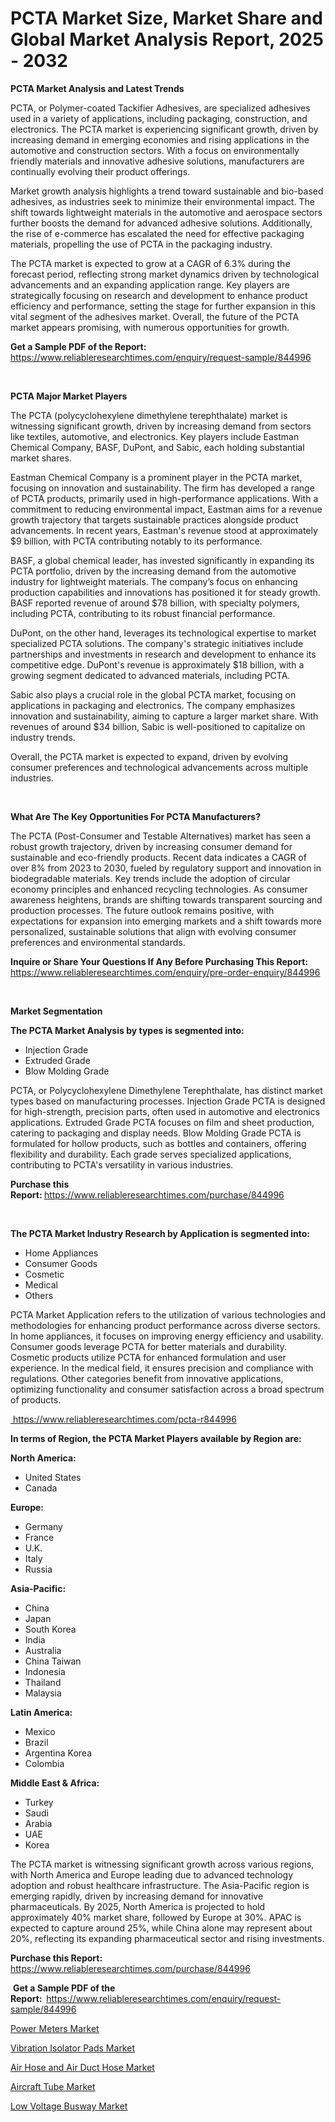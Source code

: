 <p><h1>PCTA Market Size, Market Share and Global Market Analysis Report, 2025 - 2032</h1></p><p><strong>PCTA Market Analysis and Latest Trends</strong></p>
<p><p>PCTA, or Polymer-coated Tackifier Adhesives, are specialized adhesives used in a variety of applications, including packaging, construction, and electronics. The PCTA market is experiencing significant growth, driven by increasing demand in emerging economies and rising applications in the automotive and construction sectors. With a focus on environmentally friendly materials and innovative adhesive solutions, manufacturers are continually evolving their product offerings.</p><p>Market growth analysis highlights a trend toward sustainable and bio-based adhesives, as industries seek to minimize their environmental impact. The shift towards lightweight materials in the automotive and aerospace sectors further boosts the demand for advanced adhesive solutions. Additionally, the rise of e-commerce has escalated the need for effective packaging materials, propelling the use of PCTA in the packaging industry.</p><p>The PCTA market is expected to grow at a CAGR of 6.3% during the forecast period, reflecting strong market dynamics driven by technological advancements and an expanding application range. Key players are strategically focusing on research and development to enhance product efficiency and performance, setting the stage for further expansion in this vital segment of the adhesives market. Overall, the future of the PCTA market appears promising, with numerous opportunities for growth.</p></p>
<p><strong>Get a Sample PDF of the Report:&nbsp;</strong> <a href="https://www.reliableresearchtimes.com/enquiry/request-sample/844996?utm_campaign=2035&utm_medium=2&utm_source=Github&utm_content=ia&utm_term=30012025&utm_id=pcta">https://www.reliableresearchtimes.com/enquiry/request-sample/844996</a></p>
<p>&nbsp;</p>
<p><strong>PCTA Major Market Players</strong></p>
<p><p>The PCTA (polycyclohexylene dimethylene terephthalate) market is witnessing significant growth, driven by increasing demand from sectors like textiles, automotive, and electronics. Key players include Eastman Chemical Company, BASF, DuPont, and Sabic, each holding substantial market shares.</p><p>Eastman Chemical Company is a prominent player in the PCTA market, focusing on innovation and sustainability. The firm has developed a range of PCTA products, primarily used in high-performance applications. With a commitment to reducing environmental impact, Eastman aims for a revenue growth trajectory that targets sustainable practices alongside product advancements. In recent years, Eastman's revenue stood at approximately $9 billion, with PCTA contributing notably to its performance.</p><p>BASF, a global chemical leader, has invested significantly in expanding its PCTA portfolio, driven by the increasing demand from the automotive industry for lightweight materials. The company’s focus on enhancing production capabilities and innovations has positioned it for steady growth. BASF reported revenue of around $78 billion, with specialty polymers, including PCTA, contributing to its robust financial performance.</p><p>DuPont, on the other hand, leverages its technological expertise to market specialized PCTA solutions. The company's strategic initiatives include partnerships and investments in research and development to enhance its competitive edge. DuPont's revenue is approximately $18 billion, with a growing segment dedicated to advanced materials, including PCTA.</p><p>Sabic also plays a crucial role in the global PCTA market, focusing on applications in packaging and electronics. The company emphasizes innovation and sustainability, aiming to capture a larger market share. With revenues of around $34 billion, Sabic is well-positioned to capitalize on industry trends.</p><p>Overall, the PCTA market is expected to expand, driven by evolving consumer preferences and technological advancements across multiple industries.</p></p>
<p>&nbsp;</p>
<p><strong>What Are The Key Opportunities For PCTA Manufacturers?</strong></p>
<p><p>The PCTA (Post-Consumer and Testable Alternatives) market has seen a robust growth trajectory, driven by increasing consumer demand for sustainable and eco-friendly products. Recent data indicates a CAGR of over 8% from 2023 to 2030, fueled by regulatory support and innovation in biodegradable materials. Key trends include the adoption of circular economy principles and enhanced recycling technologies. As consumer awareness heightens, brands are shifting towards transparent sourcing and production processes. The future outlook remains positive, with expectations for expansion into emerging markets and a shift towards more personalized, sustainable solutions that align with evolving consumer preferences and environmental standards.</p></p>
<p><strong>Inquire or Share Your Questions If Any Before Purchasing This Report:</strong> <a href="https://www.reliableresearchtimes.com/enquiry/pre-order-enquiry/844996?utm_campaign=2035&utm_medium=2&utm_source=Github&utm_content=ia&utm_term=30012025&utm_id=pcta">https://www.reliableresearchtimes.com/enquiry/pre-order-enquiry/844996</a></p>
<p>&nbsp;</p>
<p><strong>Market Segmentation</strong></p>
<p><strong>The PCTA Market Analysis by types is segmented into:</strong></p>
<p><ul><li>Injection Grade</li><li>Extruded Grade</li><li>Blow Molding Grade</li></ul></p>
<p><p>PCTA, or Polycyclohexylene Dimethylene Terephthalate, has distinct market types based on manufacturing processes. Injection Grade PCTA is designed for high-strength, precision parts, often used in automotive and electronics applications. Extruded Grade PCTA focuses on film and sheet production, catering to packaging and display needs. Blow Molding Grade PCTA is formulated for hollow products, such as bottles and containers, offering flexibility and durability. Each grade serves specialized applications, contributing to PCTA's versatility in various industries.</p></p>
<p><strong>Purchase this Report:&nbsp;</strong><a href="https://www.reliableresearchtimes.com/purchase/844996?utm_campaign=2035&utm_medium=2&utm_source=Github&utm_content=ia&utm_term=30012025&utm_id=pcta">https://www.reliableresearchtimes.com/purchase/844996</a></p>
<p>&nbsp;</p>
<p><strong>The PCTA Market Industry Research by Application is segmented into:</strong></p>
<p><ul><li>Home Appliances</li><li>Consumer Goods</li><li>Cosmetic</li><li>Medical</li><li>Others</li></ul></p>
<p><p>PCTA Market Application refers to the utilization of various technologies and methodologies for enhancing product performance across diverse sectors. In home appliances, it focuses on improving energy efficiency and usability. Consumer goods leverage PCTA for better materials and durability. Cosmetic products utilize PCTA for enhanced formulation and user experience. In the medical field, it ensures precision and compliance with regulations. Other categories benefit from innovative applications, optimizing functionality and consumer satisfaction across a broad spectrum of products.</p></p>
<p><a href="https://www.reliableresearchtimes.com/pcta-r844996?utm_campaign=2035&utm_medium=2&utm_source=Github&utm_content=ia&utm_term=30012025&utm_id=pcta">&nbsp;https://www.reliableresearchtimes.com/pcta-r844996</a></p>
<p><strong>In terms of Region, the PCTA Market Players available by Region are:</strong></p>
<p>
    <p> <strong> North America: </strong>
        <ul>
            <li>United States</li>
            <li>Canada</li>
        </ul>
        </p> 
    <p> <strong> Europe: </strong>
        <ul>
            <li>Germany</li>
            <li>France</li>
            <li>U.K.</li>
            <li>Italy</li>
            <li>Russia</li>
        </ul>
        </p> 
    <p> <strong> Asia-Pacific: </strong>
        <ul>
            <li>China</li>
            <li>Japan</li>
            <li>South Korea</li>
            <li>India</li>
            <li>Australia</li>
            <li>China Taiwan</li>
            <li>Indonesia</li>
            <li>Thailand</li>
            <li>Malaysia</li>
        </ul>
        </p> 
    <p> <strong> Latin America: </strong>
        <ul>
            <li>Mexico</li>
            <li>Brazil</li>
            <li>Argentina Korea</li>
            <li>Colombia</li>
        </ul>
        </p> 
    <p> <strong> Middle East & Africa: </strong>
        <ul>
            <li>Turkey</li>
            <li>Saudi</li>
            <li>Arabia</li>
            <li>UAE</li>
            <li>Korea</li>
        </ul>
    </p>
    </p>
<p><p>The PCTA market is witnessing significant growth across various regions, with North America and Europe leading due to advanced technology adoption and robust healthcare infrastructure. The Asia-Pacific region is emerging rapidly, driven by increasing demand for innovative pharmaceuticals. By 2025, North America is projected to hold approximately 40% market share, followed by Europe at 30%. APAC is expected to capture around 25%, while China alone may represent about 20%, reflecting its expanding pharmaceutical sector and rising investments.</p></p>
<p><strong>Purchase this Report: </strong><a href="https://www.reliableresearchtimes.com/purchase/844996?utm_campaign=2035&utm_medium=2&utm_source=Github&utm_content=ia&utm_term=30012025&utm_id=pcta">https://www.reliableresearchtimes.com/purchase/844996</a></p>
<p>&nbsp;<strong>Get a Sample PDF of the Report:&nbsp;&nbsp;</strong><a href="https://www.reliableresearchtimes.com/enquiry/request-sample/844996?utm_campaign=2035&utm_medium=2&utm_source=Github&utm_content=ia&utm_term=30012025&utm_id=pcta">https://www.reliableresearchtimes.com/enquiry/request-sample/844996</a></p>
<p><strong></strong></p>
<p><p><a href="https://www.linkedin.com/pulse/power-meters-market-report-forward-looking-perspective-tezze?utm_campaign=2035&utm_medium=2&utm_source=Github&utm_content=ia&utm_term=30012025&utm_id=pcta">Power Meters Market</a></p><p><a href="https://www.linkedin.com/pulse/in-depth-market-analysis-vibration-isolator-pads-trends-e3u0e?utm_campaign=2035&utm_medium=2&utm_source=Github&utm_content=ia&utm_term=30012025&utm_id=pcta">Vibration Isolator Pads Market</a></p><p><a href="https://www.linkedin.com/pulse/comprehensive-air-hose-duct-market-analysis-sales-channel-kvtje?utm_campaign=2035&utm_medium=2&utm_source=Github&utm_content=ia&utm_term=30012025&utm_id=pcta">Air Hose and Air Duct Hose Market</a></p><p><a href="https://www.linkedin.com/pulse/aircraft-tube-market-analysis-future-growth-trends-revenue-gazpc?utm_campaign=2035&utm_medium=2&utm_source=Github&utm_content=ia&utm_term=30012025&utm_id=pcta">Aircraft Tube Market</a></p><p><a href="https://www.linkedin.com/pulse/forecasting-growth-low-voltage-busway-market-size-scope-2jhke?utm_campaign=2035&utm_medium=2&utm_source=Github&utm_content=ia&utm_term=30012025&utm_id=pcta">Low Voltage Busway Market</a></p></p>